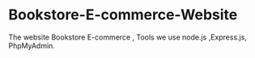 # Bookstore-E-commerce-Website
The website Bookstore E-commerce , Tools we use node.js ,Express.js, PhpMyAdmin. 
